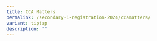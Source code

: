 ```yaml
---
title: CCA Matters
permalink: /secondary-1-registration-2024/ccamatters/
variant: tiptap
description: ""
---
```

